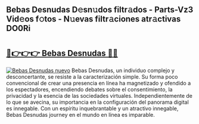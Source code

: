 ## Bebas Desnudas D𝚎sn𝚞dos filtr𝚊dos - Parts-Vz3 Vid𝚎os f𝚘tos - N𝚞evas filtr𝚊ciones atr𝚊ctivas DO0Ri

# <h2><a href="http://mbc7wd.tromn.icu/?c=Bebas+Desnudas">🔗👉👉👉 Bebas Desnudas 🔗🔗</a></h2>

[![Bebas Desnudas nuevo](https://i.imgur.com/pEAQMta.gif)](http://mbc7wd.tromn.icu/?c=Bebas+Desnudas)
Bebas Desnudas, un individuo complejo y desconcertante, se resiste a la caracterización simple. Su forma poco convencional de crear una presencia en línea ha magnetizado y ofendido a los espectadores, encendiendo debates sobre el consentimiento, la privacidad y la esencia de las sociedades virtuales. Independientemente de lo que se avecina, su importancia en la configuración del panorama digital es innegable. Con un espíritu inquebrantable y un atractivo innegable, Bebas Desnudas journey en el mundo en línea es imparable.
